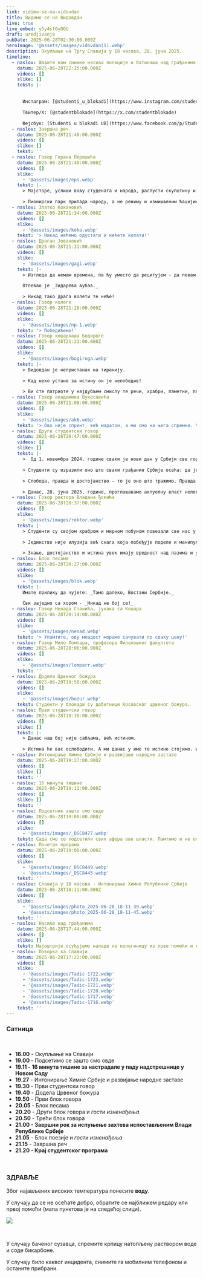 ```yaml
---
link: vidimo-se-na-vidovdan
title: Видимо се на Видовдан
live: true
live_embed: y5y4sf0yOOU
draft: uredjivanje
pubDate: 2025-06-28T02:30:00.000Z
heroImage: '@assets/images/vidovdan(1).webp'
description: Окупљање на Тргу Славија у 18 часова, 28. јуна 2025.
timeline:
  - naslov: Шаљите нам снимке насиља полиције и батинаша над грађанима на друштвене мреже студената у блокади
    datum: 2025-06-28T22:25:00.000Z
    videos: []
    slike: []
    tekst: |-
      ‎ 

      Инстаграм: [@studenti_u_blokadi](https://www.instagram.com/studenti_u_blokadi/)

      Твитер/X: [@studentblokade](https://x.com/studentblokade)

      Фејсбук: [Studenti u blokadi UB](https://www.facebook.com/p/Studenti-u-blokadi-UB-61571631694236/?locale=sr_RS)
  - naslov: Завршна реч
    datum: 2025-06-28T21:46:00.000Z
    videos: []
    slike: []
    tekst: ''
  - naslov: Говор Горана Перишића
    datum: 2025-06-28T21:40:00.000Z
    videos: []
    slike:
      - '@assets/images/eps.webp'
    tekst: |-
      > Мајсторе, услиши вољу студената и народа, распусти скупштину и распиши изборе!

      > Пионирски парк припада народу, а не режиму и измишљеним ћацијима који хоће да уче!
  - naslov: Златко Кокановић
    datum: 2025-06-28T21:34:00.000Z
    videos: []
    slike:
      - '@assets/images/koka.webp'
    tekst: '> Никад нећемо одустати и нећете копати!'
  - naslov: Драган Јовановић
    datum: 2025-06-28T21:31:00.000Z
    videos: []
    slike:
      - '@assets/images/gagi.webp'
    tekst: |-
      > Изгледа да немам времена, па ћу уместо да рецитујем - да певам!

      Отпевао је _Зидарева љубав._

      > Никад тако драга волети те неће!
  - naslov: Говор колегe
    datum: 2025-06-28T21:28:00.000Z
    videos: []
    slike:
      - '@assets/images/np-1.webp'
    tekst: '> Победићемо!'
  - naslov: Говор кошаркаша Бодироге
    datum: 2025-06-28T21:21:00.000Z
    videos: []
    slike:
      - '@assets/images/bogiroga.webp'
    tekst: |-
      > Видовдан је непристанак на тиранију.

      > Кад неко устане за истину он је непобедив!

      > Ви сте патриоте у најдубљем смислу те речи, храбри, паметни, племенити, достојанствени. Ви сте оно најбоље што Србија има!
  - naslov: Говор академика Вукосавића
    datum: 2025-06-28T21:08:00.000Z
    videos: []
    slike:
      - '@assets/images/ak6.webp'
    tekst: '> Ово није спринт, већ маратон, а ми смо на њега спремни. Честитам вам улазак у другу фазу наше борбе!'
  - naslov: Други студентски говор
    datum: 2025-06-28T20:47:00.000Z
    videos: []
    slike: []
    tekst: |-
      >  Од 1. новембра 2024. године сваки је нови дан у Србији све гори од претходног. Трагедија на тек реновираној железничкој станици у Новом Саду, није случајност - То је последица! Последица година немара, отимачине, партијске подобности и прања новца. ТО ВИШЕ НЕЋЕМО ТРПЕТИ!

      > Студенти су изразили оно што сваки грађанин Србије осећа: да је довољно. Да више не пристајемо на корупцију, непотизам, издају Косова и Метохије, распродају ресурса и кршење Устава РЕПУБЛИКЕ СРБИЈЕ. ВЛАСТ НАРУШАВА НАЦИОНАЛНО ЈЕДИНСТВО.

      > Слобода, правда и достојанство — то је оно што тражимо. Правда је у овој земљи кренула по своје 1. новембра прошле године - кад правда крене, нема те силе која ће је зауставити!

      > Данас, 28. јуна 2025. године, проглашавамо актуелну власт нелегитимном
  - naslov: Говор ректора Владана Ђокића
    datum: 2025-06-28T20:37:00.000Z
    videos: []
    slike:
      - '@assets/images/rektor.webp'
    tekst: |-
      > Студенти су својом храбром и мирном побуном повезали све нас у заједничку искру.

      > Јединство није илузија већ снага која побеђује поделе и манипулације.

      > Знање, достојанство и истина увек имају вредност над лазима и уценама.
  - naslov: Блок песама
    datum: 2025-06-28T20:27:00.000Z
    videos: []
    slike:
      - '@assets/images/blok.webp'
    tekst: |-
      Имате прилику да чујете: _Тамо далеко, Востани Сербије._

      Сви заједно са хором - _Никад не бој се!_
  - naslov: Говор Ненада Станића, јунака са Кошара
    datum: 2025-06-28T20:14:00.000Z
    videos: []
    slike:
      - '@assets/images/nenad.webp'
    tekst: '> Упамтите, ову младост морамо сачувати по сваку цену!'
  - naslov: Говор Мило Ломпара, професора Филолошког факултета
    datum: 2025-06-28T20:06:00.000Z
    videos: []
    slike:
      - '@assets/images/lomparr.webp'
    tekst: ''
  - naslov: Додела Црвеног божура
    datum: 2025-06-28T19:58:00.000Z
    videos: []
    slike:
      - '@assets/images/bozur.webp'
    tekst: Студенти у блокади су добитници Косовског црвеног божура.
  - naslov: Први студентски говор
    datum: 2025-06-28T19:30:00.000Z
    videos: []
    slike: []
    tekst: |-
      > Данас наш бој није сабљама, већ истином.

      > Истина ће вас ослободити. А ми данас у име те истине стојимо. И боримо се. Не мржњом. Не силом. Већ слогом, истрајношћу, правдом и љубављу према овој земљи.
  - naslov: Интонирање Химне Србије и развијање народне заставе
    datum: 2025-06-28T19:27:00.000Z
    videos: []
    slike: []
    tekst: ''
  - naslov: 16 минута тишине
    datum: 2025-06-28T19:11:00.000Z
    videos: []
    slike: []
    tekst: ''
  - naslov: Подсетник зашто смо овде
    datum: 2025-06-28T19:00:00.000Z
    videos: []
    slike:
      - '@assets/images/_DSC8477.webp'
    tekst: Сада смо се подсетили свих афера ове власти. Памтимо и не опраштамо жртве.
  - naslov: Почетак прорама
    datum: 2025-06-28T19:00:00.000Z
    videos: []
    slike:
      - '@assets/images/_DSC8449.webp'
      - '@assets/images/_DSC8445.webp'
    tekst: ''
  - naslov: Славија у 18 часова - Интонирање Химне Републике Србије
    datum: 2025-06-28T18:11:00.000Z
    videos: []
    slike:
      - '@assets/images/photo_2025-06-28_18-11-39.webp'
      - '@assets/images/photo_2025-06-28_18-11-45.webp'
    tekst: ''
  - naslov: Насиље над грађанима
    datum: 2025-06-28T17:44:00.000Z
    videos: []
    slike: []
    tekst: Најоштрије осуђујемо нападе на колегиницу из прве помоћи и грађане који су из Обреновца кренули на протест,  а нападнути код Сајма.
  - naslov: Поворка ка Славији
    datum: 2025-06-28T17:22:00.000Z
    videos: []
    slike:
      - '@assets/images/Tadic-1722.webp'
      - '@assets/images/Tadic-1723.webp'
      - '@assets/images/Tadic-1721.webp'
      - '@assets/images/Tadic-1720.webp'
      - '@assets/images/Tadic-1717.webp'
      - '@assets/images/Tadic-1716.webp'
    tekst: ''
---
```

### Сатница

‎ 

- **18.00** - Окупљање на Славији
- **19.00&#32;**- Подсетимо се зашто смо овде
- **19.11 -** **16 минута тишине за настрадале у паду надстрешнице у Новом Саду** 
- **19.27** - Интонирање Химне Србије и развијање народне заставе
- **19.30&#32;**- Први студентски говор
- **19.40** - Додела Црвеног божура
- **19.50** - Први блок говора
- **20.05&#32;**- Блок песама
- **20.20** - Други блок говора и _гости изненађења_
- **20.50** - Трећи блок говора
- **21.00 - Завршни рок за испуњење захтева испостављеним Влади Републике Србије**
- **21.05** - Блок поезије и _гости изненађења_
- **21.15** - Завршна реч
- **21.20 - Крај студентског програма**

**‎&#32;**

### ЗДРАВЉЕ

Због најављених високих температура понесите **воду**.

У случају да се не осећате добро, обратите се најближем редару или првој помоћи (мапа пунктова је на следећој слици).

![](@assets/images/prvapomoc.webp)

‎ 

У случају баченог сузавца, спремите крпицу натопљену раствором воде и соде бикарбоне.

У случају било каквог инцидента, снимите га мобилним телефоном и останите прибрани.
